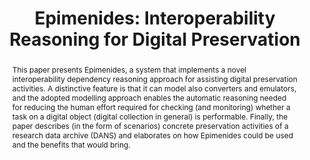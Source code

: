 ---
abstract: ' This paper presents Epimenides, a system that implements a novel interoperability
  dependency reasoning approach for assisting digital preservation activities. A distinctive
  feature is that it can model also converters and emulators, and the adopted modelling
  approach enables the automatic reasoning needed for reducing the human effort required
  for checking (and monitoring) whether a task on a digital object (digital collection
  in general) is performable. Finally, the paper describes (in the form of scenarios)
  concrete preservation activities of a research data archive (DANS) and elaborates
  on how Epimenides could be used and the benefits that would bring.'
creators:
- Kargakis, Yannis
- Tzitzikas, Yannis
- van Horik, René
date: null
document_url: https://services.phaidra.univie.ac.at/api/object/o:378106/download
grand_parent: iPRES
institutions: []
keywords:
- conversion/emulation
- dependencymanagement
- automated reasoning
- case study
landing_page_url: https://phaidra.univie.ac.at/o:378106
language: eng
layout: publication
license: CC BY-NC-SA 3.0 AT
notes_url: null
parent: iPRES 2014
presentation_url: null
publication_type: paper
size: 573736
source_name: iPRES
title: 'Epimenides: Interoperability Reasoning for Digital Preservation'
year: 2014
---